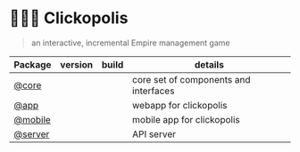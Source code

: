 # 🗽🗼🏰 Clickopolis
> an interactive, incremental Empire management game


|  Package     |   version   |  build  | details |
|-------|-----|----|-----|
| [@core](https://github.com/Clickopolis/clickopolis/tree/master/packages/core)   |      |        | core set of components and interfaces |
| [@app](https://github.com/Clickopolis/clickopolis/tree/master/packages/app)    |     |           | webapp for clickopolis |
| [@mobile](https://github.com/Clickopolis/clickopolis/tree/master/packages/mobile) |    |         | mobile app for clickopolis |
| [@server](https://github.com/Clickopolis/clickopolis/tree/master/packages/server) |     |        | API server |


